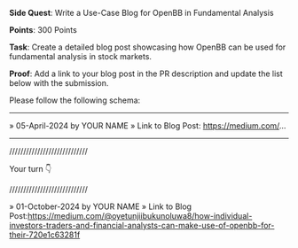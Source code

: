 **Side Quest**: Write a Use-Case Blog for OpenBB in Fundamental Analysis

**Points**: 300 Points

**Task**: Create a detailed blog post showcasing how OpenBB can be used for fundamental analysis in stock markets.

**Proof**: Add a link to your blog post in the PR description and update the list below with the submission.

Please follow the following schema:

---

» 05-April-2024 by YOUR NAME
» Link to Blog Post: https://medium.com/...

---

////////////////////////////

Your turn 👇

////////////////////////////

» 01-October-2024 by YOUR NAME
» Link to Blog Post:https://medium.com/@oyetunjiibukunoluwa8/how-individual-investors-traders-and-financial-analysts-can-make-use-of-openbb-for-their-720e1c63281f
